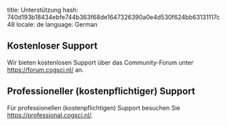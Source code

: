 title: Unterstützung
hash: 740d193b18434ebfe744b363f68de1647326390a0e4d530f624bb63131117c48
locale: de
language: German

## Kostenloser Support

Wir bieten kostenlosen Support über das Community-Forum unter <https://forum.cogsci.nl/> an.

## Professioneller (kostenpflichtiger) Support

Für professionellen (kostenpflichtigen) Support besuchen Sie <https://professional.cogsci.nl/>.
